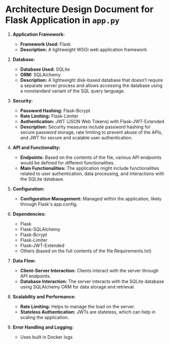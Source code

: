 # Architecture Design Document for Flask Application in `app.py`

1. **Application Framework:**
   - **Framework Used:** Flask
   - **Description:** A lightweight WSGI web application framework.

2. **Database:**
   - **Database Used:** SQLite
   - **ORM:** SQLAlchemy
   - **Description:** A lightweight disk-based database that doesn’t require a separate server process and allows accessing the database using a nonstandard variant of the SQL query language.

3. **Security:**
   - **Password Hashing:** Flask-Bcrypt
   - **Rate Limiting:** Flask-Limiter
   - **Authentication:** JWT (JSON Web Tokens) with Flask-JWT-Extended
   - **Description:** Security measures include password hashing for secure password storage, rate limiting to prevent abuse of the APIs, and JWT for secure and scalable user authentication.

4. **API and Functionality:**
   - **Endpoints:** Based on the contents of the file, various API endpoints would be defined for different functionalities.
   - **Main Functionalities:** The application might include functionalities related to user authentication, data processing, and interactions with the SQLite database.

5. **Configuration:**
   - **Configuration Management:** Managed within the application, likely through Flask's app.config.

6. **Dependencies:**
   - Flask
   - Flask-SQLAlchemy
   - Flask-Bcrypt
   - Flask-Limiter
   - Flask-JWT-Extended
   - Others (based on the full contents of the file Requirements.txt)

7. **Data Flow:**
   - **Client-Server Interaction:** Clients interact with the server through API endpoints.
   - **Database Interaction:** The server interacts with the SQLite database using SQLAlchemy ORM for data storage and retrieval.

8. **Scalability and Performance:**
   - **Rate Limiting:** Helps to manage the load on the server.
   - **Stateless Authentication:** JWTs are stateless, which can help in scaling the application.

9. **Error Handling and Logging:**
   - Uses built in Docker logs
